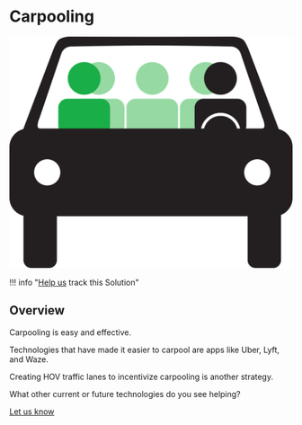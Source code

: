 # Carpooling

![Cover Image](img/carpooling.png)

!!! info "[Help us](../../contribute) track this Solution"

## Overview

Carpooling is easy and effective.

Technologies that have made it easier to carpool are apps like Uber, Lyft, and Waze.

Creating HOV traffic lanes to incentivize carpooling is another strategy.

What other current or future technologies do you see helping?

[Let us know](../contribute)
